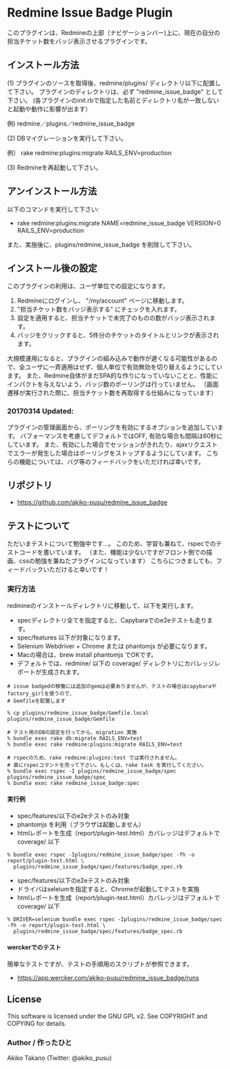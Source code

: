 # Redmine Issue Badge Plugin

このプラグインは、Redmineの上部（ナビゲーションバー)上に、現在の自分の担当チケット数をバッジ表示させるプラグインです。

## インストール方法

(1) プラグインのソースを取得後、redmine/plugins/ ディレクトリ以下に配置して下さい。
   プラグインのディレクトリは、必ず "redmine_issue_badge" として下さい。
   (各プラグインのinit.rbで指定した名前とディレクトリ名が一致しないと起動や動作に影響が出ます）

   例) redmine／plugins／redmine_issue_badge

(2) DBマイグレーションを実行して下さい。

   例） rake redmine:plugins:migrate RAILS_ENV=production

(3) Redmineを再起動して下さい。

## アンインストール方法

以下のコマンドを実行して下さい:

* rake redmine:plugins:migrate NAME=redmine_issue_badge VERSION=0 RAILS_ENV=production

また、実施後に、plugins/redmine_issue_badge を削除して下さい。

## インストール後の設定

このプラグインの利用は、ユーザ単位での設定になります。

1. Redmineにログインし、 "/my/account" ページに移動します。
2. "担当チケット数をバッジ表示する" にチェックを入れます。
3. 設定を適用すると、担当チケットで未完了のものの数がバッジ表示されます。
4. バッジをクリックすると、5件分のチケットのタイトルとリンクが表示されます。

大規模運用になると、プラグインの組み込みで動作が遅くなる可能性があるので、全ユーザに一斉適用はせず、個人単位で有効無効を切り替えるようにしています。
また、Redmine自体がまだSPA的な作りになっていないことと、性能にインパクトを与えないよう、バッジ数のポーリングは行っていません。
（画面遷移が実行された際に、担当チケット数を再取得する仕組みになっています）

### 20170314 Updated: 

プラグインの管理画面から、ポーリングを有効にするオプションを追加しています。
バフォーマンスを考慮してデフォルトではOFF, 有効な場合も間隔は60秒にしています。
また、有効にした場合でセッションがきれたり、ajaxリクエストでエラーが発生した場合はポーリングをストップするようにしています。
こちらの機能については、バグ等のフィードバックをいただければ幸いです。


## リポジトリ

* https://github.com/akiko-pusu/redmine_issue_badge

## テストについて

ただいまテストについて勉強中です...。
このため、学習も兼ねて、rspecでのテストコードを書いています。
（また、機能は少ないですがフロント側での描画、cssの勉強を兼ねたプラグインになっています）
こちらにつきましても、フィードバックいただけると幸いです！

### 実行方法

redmineのインストールディレクトリに移動して、以下を実行します。

- specディレクトリ全てを指定すると、Capybaraでのe2eテストも走ります。
 - spec/features 以下が対象になります。
 - Selenium Webdriver + Chrome または phantomjs が必要になります。
 - Macの場合は、brew install phantomjs でOKです。
- デフォルトでは、redmine/ 以下の coverage/ ディレクトリにカバレッジレポートが生成されます。

```
# issue badgedの稼働には追加のgemは必要ありませんが、テストの場合はcapybaraやfactory_girlを使うので、
# Gemfileを配置します

% cp plugins/redmine_issue_badge/Gemfile.local plugins/redmine_issue_badge/Gemfile

# テスト用のDBの設定を行ってから、migration 実施
% bundle exec rake db:migrate RAILS_ENV=test
% bundle exec rake redmine:plugins:migrate RAILS_ENV=test

# rspecのため、rake redmine:plugins:test では実行されません。
# 直にrspecコマンドを売って下さい。もしくは、rake task を実行してください。
% bundle exec rspec -I plugins/redmine_issue_badge/spec plugins/redmine_issue_badge/spec
% bundle exec rake redmine_issue_badge:spec
```

#### 実行例

- spec/features/以下のe2eテストのみ対象
- phantomjs を利用（ブラウザは起動しません）
- htmlレポートを生成（report/plugin-test.html）カバレッジはデフォルトで coverage/ 以下

```
% bundle exec rspec -Iplugins/redmine_issue_badge/spec -fh -o report/plugin-test.html \
  plugins/redmine_issue_badge/spec/features/badge_spec.rb
```

- spec/features/以下のe2eテストのみ対象
- ドライバはseleiumを指定すると、Chromeが起動してテストを実施
- htmlレポートを生成（report/plugin-test.html）カバレッジはデフォルトで coverage/ 以下

```
% DRIVER=selenium bundle exec rspec -Iplugins/redmine_issue_badge/spec -fh -o report/plugin-test.html \
  plugins/redmine_issue_badge/spec/features/badge_spec.rb
```

#### werckerでのテスト

簡単なテストですが、テストの手順用のスクリプトが参照できます。

- https://app.wercker.com/akiko-pusu/redmine_issue_badge/runs

## License

This software is licensed under the GNU GPL v2. See COPYRIGHT and COPYING for details.

### Author / 作ったひと

Akiko Takano (Twitter: @akiko_pusu)

